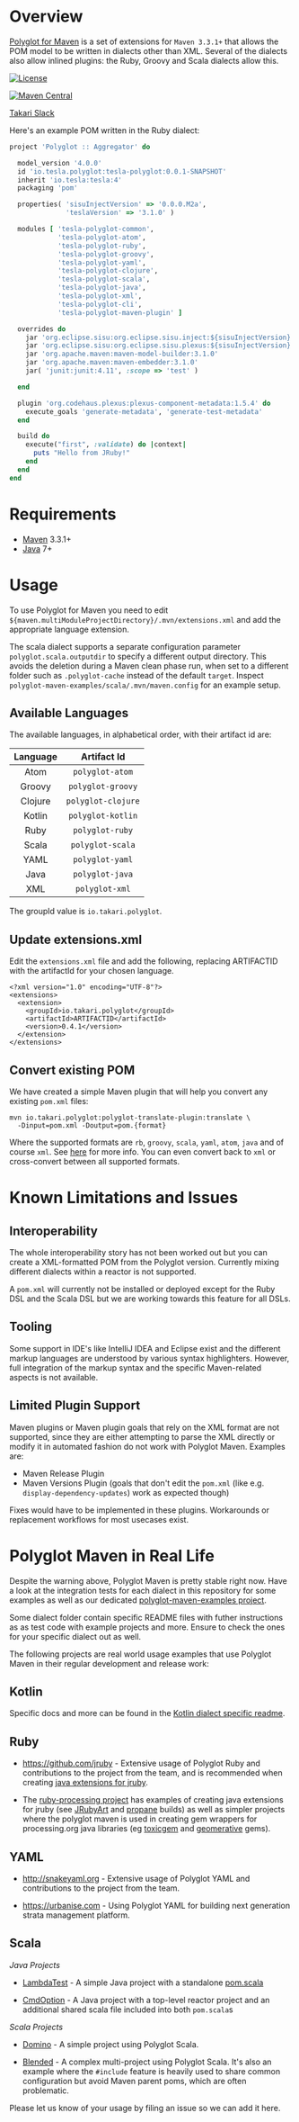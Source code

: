 # Overview

[Polyglot for Maven](http://github.com/takari/polyglot-maven/) is a set of
extensions for `Maven 3.3.1+` that allows the POM model to be written in
dialects other than XML. Several of the dialects also allow inlined plugins: the
Ruby, Groovy and Scala dialects allow this.

[![License](https://img.shields.io/badge/License-EPL%201.0-red.svg)](https://opensource.org/licenses/EPL-1.0)

[![Maven Central](https://img.shields.io/maven-central/v/io.takari.polyglot/polyglot.svg?label=Maven%20Central)](http://search.maven.org/#search%7Cgav%7C1%7Cg%3A%22io.takari.polyglot%22%20AND%20a%3A%22polyglot%22)

[Takari Slack](https://takari.slack.com)

Here's an example POM written in the Ruby dialect:

```ruby
project 'Polyglot :: Aggregator' do

  model_version '4.0.0'
  id 'io.tesla.polyglot:tesla-polyglot:0.0.1-SNAPSHOT'
  inherit 'io.tesla:tesla:4'
  packaging 'pom'

  properties( 'sisuInjectVersion' => '0.0.0.M2a',
              'teslaVersion' => '3.1.0' )

  modules [ 'tesla-polyglot-common',
            'tesla-polyglot-atom',
            'tesla-polyglot-ruby',
            'tesla-polyglot-groovy',
            'tesla-polyglot-yaml',
            'tesla-polyglot-clojure',
            'tesla-polyglot-scala',
            'tesla-polyglot-java',
            'tesla-polyglot-xml',
            'tesla-polyglot-cli',
            'tesla-polyglot-maven-plugin' ]

  overrides do
    jar 'org.eclipse.sisu:org.eclipse.sisu.inject:${sisuInjectVersion}'
    jar 'org.eclipse.sisu:org.eclipse.sisu.plexus:${sisuInjectVersion}'
    jar 'org.apache.maven:maven-model-builder:3.1.0'
    jar 'org.apache.maven:maven-embedder:3.1.0'
    jar( 'junit:junit:4.11', :scope => 'test' )

  end

  plugin 'org.codehaus.plexus:plexus-component-metadata:1.5.4' do
    execute_goals 'generate-metadata', 'generate-test-metadata'
  end

  build do
    execute("first", :validate) do |context|
      puts "Hello from JRuby!"
    end
  end
end
```

# Requirements

* [Maven](http://maven.apache.org) 3.3.1+
* [Java](http://java.sun.com/) 7+

# Usage

To use Polyglot for Maven you need to edit
`${maven.multiModuleProjectDirectory}/.mvn/extensions.xml` and add the
appropriate language extension.

The scala dialect supports a separate configuration parameter
`polyglot.scala.outputdir` to specify a different output directory. This avoids the
deletion during a Maven clean phase run, when set to a different folder such as
`.polyglot-cache` instead of the default `target`. Inspect `polyglot-maven-examples/scala/.mvn/maven.config` for an example setup.

## Available Languages

The available languages, in alphabetical order, with their artifact id are:

| Language | Artifact Id        |
|:--------:|:------------------:|
| Atom     | `polyglot-atom`    |
| Groovy   | `polyglot-groovy`  |
| Clojure  | `polyglot-clojure` |
| Kotlin   | `polyglot-kotlin`  |
| Ruby     | `polyglot-ruby`    |
| Scala    | `polyglot-scala`   |
| YAML     | `polyglot-yaml`    |
| Java     | `polyglot-java`    |
| XML      | `polyglot-xml`     |

The groupId value is `io.takari.polyglot`.

## Update extensions.xml

Edit the `extensions.xml` file and add the following, replacing ARTIFACTID with
the artifactId for your chosen language.

```
<?xml version="1.0" encoding="UTF-8"?>
<extensions>
  <extension>
    <groupId>io.takari.polyglot</groupId>
    <artifactId>ARTIFACTID</artifactId>
    <version>0.4.1</version>
  </extension>
</extensions>
```

## Convert existing POM

We have created a simple Maven plugin that will help you convert any existing
`pom.xml` files:

```
mvn io.takari.polyglot:polyglot-translate-plugin:translate \
  -Dinput=pom.xml -Doutput=pom.{format}
```

Where the supported formats are `rb`, `groovy`, `scala`, `yaml`, `atom`, `java`
and of course `xml`.  See
[here](http://takari.io/2015/03/21/polyglot-maven.html) for more info.  You can
even convert back to `xml` or cross-convert between all supported formats.

# Known Limitations and Issues

## Interoperability

The whole interoperability story has not been worked out but you can create a
XML-formatted POM from the Polyglot version. Currently mixing different dialects
within a reactor is not supported.

A `pom.xml` will currently not be installed or deployed except for the Ruby DSL
and the Scala DSL but we are working towards this feature for all DSLs.

## Tooling

Some support in IDE's like IntelliJ IDEA and Eclipse exist and the different
markup languages are understood by various syntax highlighters. However, full
integration of the markup syntax and the specific Maven-related aspects is not
available.

## Limited Plugin Support

Maven plugins or Maven plugin goals that rely on the XML format are not
supported, since they are either attempting to parse the XML directly or modify
it in automated fashion do not work with Polyglot Maven. Examples are:

- Maven Release Plugin
- Maven Versions Plugin (goals that don't edit the `pom.xml` (like e.g. `display-dependency-updates`) work as expected though)

Fixes would have to be implemented in these plugins. Workarounds or replacement
workflows for most usecases exist.

# Polyglot Maven in Real Life

Despite the warning above, Polyglot Maven is pretty stable right now. Have a
look at the integration tests for each dialect in this repository for some
examples as well as our dedicated
[polyglot-maven-examples project](https://github.com/takari/polyglot-maven-examples).

Some dialect folder contain specific README files with futher instructions as
as test code with example projects and more. Ensure to check the ones for your
specific dialect out as well.

The following projects are real world usage examples that use Polyglot Maven in
their regular development and release work:

## Kotlin

Specific docs and more can be found in the [Kotlin dialect specific readme](./polyglot-kotlin/README.md).

## Ruby

* https://github.com/jruby - Extensive usage of Polyglot Ruby and contributions
  to the project from the team, and is recommended when creating
  [java extensions for jruby](https://github.com/jruby/jruby-examples/tree/master/extensions/basic).
  
* The
  [ruby-processing project](http://ruby-processing.github.io/building/building/)
  has examples of creating java extensions for jruby (see
  [JRubyArt](https://github.com/ruby-processing/JRubyArt) and
  [propane](https://github.com/ruby-processing/propane) builds) as well as
  simpler projects where the polyglot maven is used in creating gem wrappers for
  processing.org java libraries (eg
  [toxicgem](https://github.com/ruby-processing/toxicgem) and
  [geomerative](https://github.com/ruby-processing/propane) gems).

## YAML

* http://snakeyaml.org - Extensive usage of Polyglot YAML and contributions to
  the project from the team.

* https://urbanise.com - Using Polyglot YAML for building next generation strata
  management platform.

## Scala

_Java Projects_

* [LambdaTest](https://github.com/lefou/LambdaTest) - A simple Java project with
  a standalone
  [pom.scala](https://github.com/lefou/LambdaTest/blob/master/pom.scala)

* [CmdOption](https://github.com/ToToTec/CmdOption) - A Java project with a
  top-level reactor project and an additional shared scala file included into
  both `pom.scala`s

_Scala Projects_

* [Domino](https://github.com/domino-osgi/domino) - A simple project using
  Polyglot Scala.

* [Blended](https://github.com/woq-blended/blended) - A complex multi-project
  using Polyglot Scala. It's also an example where the `#include` feature is
  heavily used to share common configuration but avoid Maven parent poms, which
  are often problematic.

Please let us know of your usage by filing an issue so we can add it here.
